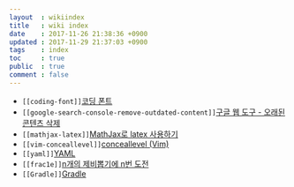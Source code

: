 ```yaml
---
layout  : wikiindex
title   : wiki index
date    : 2017-11-26 21:38:36 +0900
updated : 2017-11-29 21:37:03 +0900
tags    : index
toc     : true
public  : true
comment : false
---
```


* `[[coding-font]]`[코딩 폰트](../coding-font)
* `[[google-search-console-remove-outdated-content]]`[구글 웹 도구 - 오래된 콘텐츠 삭제](../google-search-console-remove-outdated-content)
* `[[mathjax-latex]]`[MathJax로 latex 사용하기](../mathjax-latex)
* `[[vim-conceallevel]]`[conceallevel (Vim)](../vim-conceallevel)
* `[[yaml]]`[YAML](../yaml)
* `[[frac1e]]`[n개의 제비뽑기에 n번 도전](../frac1e)
* `[[Gradle]]`[Gradle](../Gradle)
